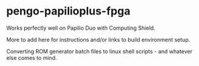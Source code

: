 # pengo-papilioplus-fpga
Works perfectly well on Papilio Duo with Computing Shield.

More to add here for instructions and/or links to build environment setup.

Converting ROM generator batch files to linux shell scripts - and whatever else comes to mind.
